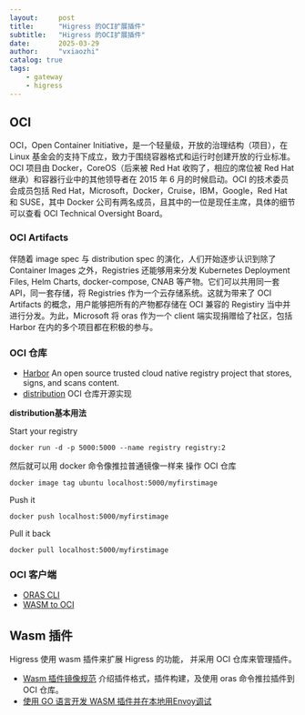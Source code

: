 ```yaml
---
layout:     post
title:      "Higress 的OCI扩展插件"
subtitle:   "Higress 的OCI扩展插件"
date:       2025-03-29
author:     "vxiaozhi"
catalog: true
tags:
    - gateway
    - higress
---
```



## OCI

OCI，Open Container Initiative，是一个轻量级，开放的治理结构（项目），在 Linux 基金会的支持下成立，致力于围绕容器格式和运行时创建开放的行业标准。OCI 项目由 Docker，CoreOS（后来被 Red Hat 收购了，相应的席位被 Red Hat 继承）和容器行业中的其他领导者在 2015 年 6 月的时候启动。OCI 的技术委员会成员包括 Red Hat，Microsoft，Docker，Cruise，IBM，Google，Red Hat 和 SUSE，其中 Docker 公司有两名成员，且其中的一位是现任主席，具体的细节可以查看 OCI Technical Oversight Board。

### OCI Artifacts

伴随着 image spec 与 distribution spec 的演化，人们开始逐步认识到除了 Container Images 之外，Registries 还能够用来分发 Kubernetes Deployment Files, Helm Charts, docker-compose, CNAB 等产物。它们可以共用同一套 API，同一套存储，将 Registries 作为一个云存储系统。这就为带来了 OCI Artifacts 的概念，用户能够把所有的产物都存储在 OCI 兼容的 Registiry 当中并进行分发。为此，Microsoft 将 oras 作为一个 client 端实现捐赠给了社区，包括 Harbor 在内的多个项目都在积极的参与。

### OCI 仓库

- [Harbor](https://github.com/goharbor/harbor) An open source trusted cloud native registry project that stores, signs, and scans content.
- [distribution](https://github.com/distribution/distribution) OCI 仓库开源实现
  
**distribution基本用法**

Start your registry

```
docker run -d -p 5000:5000 --name registry registry:2
```

然后就可以用 docker 命令像推拉普通镜像一样来 操作 OCI 仓库

```
docker image tag ubuntu localhost:5000/myfirstimage
```

Push it

```
docker push localhost:5000/myfirstimage
```

Pull it back
```
docker pull localhost:5000/myfirstimage
```

### OCI 客户端

- [ORAS CLI](https://github.com/oras-project/oras)
- [WASM to OCI](https://github.com/engineerd/wasm-to-oci)

## Wasm 插件

Higress 使用 wasm 插件来扩展 Higress 的功能， 并采用 OCI 仓库来管理插件。

- [Wasm 插件镜像规范](https://higress.cn/docs/latest/user/wasm-image-spec/?spm=36971b57.2ef5001f.0.0.2a932c1fS4puA3) 介绍插件格式，插件构建，及使用 oras 命令推拉插件到 OCI 仓库。
- [使用 GO 语言开发 WASM 插件并在本地用Envoy调试](https://higress.cn/docs/latest/user/wasm-go/?spm=36971b57.2ef5001f.0.0.2a932c1fS4puA3)